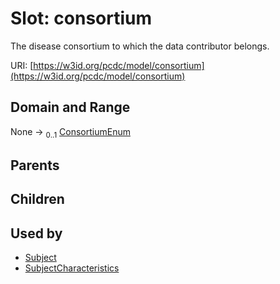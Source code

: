 
# Slot: consortium


The disease consortium to which the data contributor belongs.

URI: [https://w3id.org/pcdc/model/consortium](https://w3id.org/pcdc/model/consortium)


## Domain and Range

None &#8594;  <sub>0..1</sub> [ConsortiumEnum](ConsortiumEnum.md)

## Parents


## Children


## Used by

 * [Subject](Subject.md)
 * [SubjectCharacteristics](SubjectCharacteristics.md)
